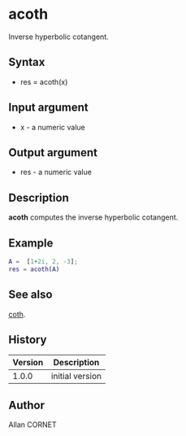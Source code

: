 # acoth

Inverse hyperbolic cotangent.

## Syntax

- res = acoth(x)

## Input argument

- x - a numeric value

## Output argument

- res - a numeric value

## Description

<b>acoth</b> computes the inverse hyperbolic cotangent.

## Example

```matlab
A =  [1+2i, 2, -3];
res = acoth(A)
```

## See also

[coth](coth.html).

## History

| Version | Description     |
| ------- | --------------- |
| 1.0.0   | initial version |

## Author

Allan CORNET
